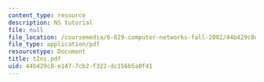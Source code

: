 ```yaml
---
content_type: resource
description: NS tutorial
file: null
file_location: /coursemedia/6-829-computer-networks-fall-2002/44b429c8e1477cb2f322dc156b5a0f41_t2ns.pdf
file_type: application/pdf
resourcetype: Document
title: t2ns.pdf
uid: 44b429c8-e147-7cb2-f322-dc156b5a0f41
---
```

